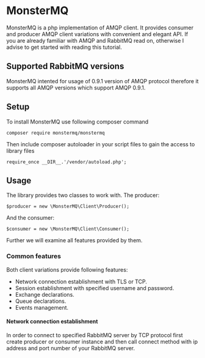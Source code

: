 # MonsterMQ
MonsterMQ is a php implementation of AMQP client. It provides consumer and producer AMQP client variations with convenient and elegant API.
If you are already familiar with AMQP and RabbitMQ read on, otherwise I advise to get started with reading this tutorial.
## Supported RabbitMQ versions
MonsterMQ intented for usage of 0.9.1 version of AMQP protocol therefore it supports all AMQP versions which support AMQP 0.9.1.
## Setup
To install MonsterMQ use following composer command
```
composer require monstermq/monstermq
```
Then include composer autoloader in your script files to gain the access to library files
```
require_once __DIR__.'/vendor/autoload.php';
```
## Usage
The library provides two classes to work with.
The producer:
```
$producer = new \MonsterMQ\Client\Producer();
```
And the consumer:
```
$consumer = new \MonsterMQ\Client\Consumer();
```
Further we will examine all features provided by them.
### Common features
Both client variations provide following features:
- Network connection establishment with TLS or TCP.
- Session establishment with specified username and password.
- Exchange declarations.
- Queue declarations.
- Events management.
#### Network connection establishment
In order to connect to specified RabbitMQ server by TCP protocol first create producer or consumer instance and then call connect method with ip address and port number of your RabbitMQ server.
